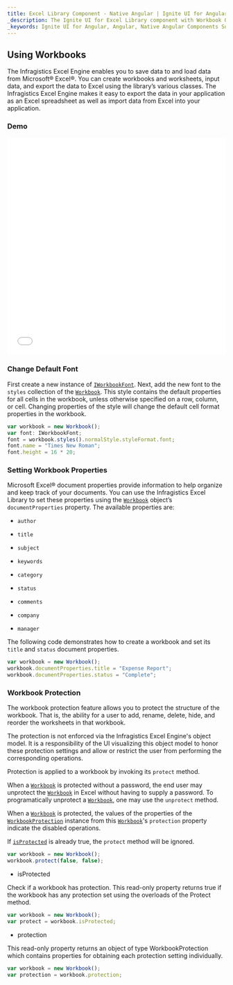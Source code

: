```yaml
---
title: Excel Library Component - Native Angular | Ignite UI for Angular
_description: The Ignite UI for Excel Library component with Workbook Operations.
_keywords: Ignite UI for Angular, Angular, Native Angular Components Suite, Native Angular Controls, Native Angular Components, Native Angular Components Library, Angular Excel Library, Angular Excel Library Example, Angular Excel Library Component, Angular Excel Engine, Workbook, Font, Document Properties
---
```


## Using Workbooks

The Infragistics Excel Engine enables you to save data to and load data from Microsoft® Excel®. You can create workbooks and worksheets, input data, and export the data to Excel using the library’s various classes. The Infragistics Excel Engine makes it easy to export the data in your application as an Excel spreadsheet as well as import data from Excel into your application.

### Demo

<div class="sample-container loading" style="height: 500px">
    <iframe id="excel-library-overview-sample-iframe" src='{environment:dvDemosBaseUrl}/excel-library/operations-on-workbooks' width="100%" height="100%" seamless frameBorder="0" onload="onXPlatSampleIframeContentLoaded(this);"></iframe>
</div>

<div class="divider--half"></div>

### Change Default Font

First create a new instance of [`IWorkbookFont`](/products/ignite-ui-angular/api/docs/typescript/latest/classes/iworkbookfont.html). Next, add the new font to the `styles` collection of the [`Workbook`](/products/ignite-ui-angular/api/docs/typescript/latest/classes/workbook.html). This style contains the default properties for all cells in the workbook, unless otherwise specified on a row, column, or cell. Changing properties of the style will change the default cell format properties in the workbook.

```ts
var workbook = new Workbook();
var font: IWorkbookFont;
font = workbook.styles().normalStyle.styleFormat.font;
font.name = "Times New Roman";
font.height = 16 * 20;
```

### Setting Workbook Properties

Microsoft Excel® document properties provide information to help organize and keep track of your documents. You can use the Infragistics Excel Library to set these properties using the [`Workbook`](/products/ignite-ui-angular/api/docs/typescript/latest/classes/workbook.html) object’s `documentProperties` property. The available properties are:

-   `author`

-   `title`

-   `subject`

-   `keywords`

-   `category`

-   `status`

-   `comments`

-   `company`

-   `manager`

The following code demonstrates how to create a workbook and set its `title` and `status` document properties.

```ts
var workbook = new Workbook();
workbook.documentProperties.title = "Expense Report";
workbook.documentProperties.status = "Complete";
```

### Workbook Protection

The workbook protection feature allows you to protect the structure of the workbook. That is, the ability for a user to add, rename, delete, hide, and reorder the worksheets in that workbook.

The protection is not enforced via the Infragistics Excel Engine's object model. It is a responsibility of the UI visualizing this object model to honor these protection settings and allow or restrict the user from performing the corresponding operations.

Protection is applied to a workbook by invoking its `protect` method.

When a [`Workbook`](/products/ignite-ui-angular/api/docs/typescript/latest/classes/workbook.html) is protected without a password, the end user may unprotect the [`Workbook`](/products/ignite-ui-angular/api/docs/typescript/latest/classes/workbook.html) in Excel without having to supply a password. To programatically unprotect a [`Workbook`](/products/ignite-ui-angular/api/docs/typescript/latest/classes/workbook.html), one may use the `unprotect` method.

When a [`Workbook`](/products/ignite-ui-angular/api/docs/typescript/latest/classes/workbook.html) is protected, the values of the properties of the [`WorkbookProtection`](/products/ignite-ui-angular/api/docs/typescript/latest/classes/workbookprotection.html) instance from this [`Workbook`](/products/ignite-ui-angular/api/docs/typescript/latest/classes/workbook.html)'s `protection` property indicate the disabled operations.

If [`isProtected`](/products/ignite-ui-angular/api/docs/typescript/latest/classes/workbook.html#isprotected) is already true, the `protect` method will be ignored.

```ts
var workbook = new Workbook();
workbook.protect(false, false);
```

-   isProtected

Check if a workbook has protection. This read-only property returns true if the workbook has any protection set using the overloads of the Protect method.

```ts
var workbook = new Workbook();
var protect = workbook.isProtected;
```

-   protection

This read-only property returns an object of type WorkbookProtection which contains properties for obtaining each protection setting individually.

```ts
var workbook = new Workbook();
var protection = workbook.protection;
```
